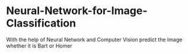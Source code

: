# Neural-Network-for-Image-Classification
With the help of Neural Network and Computer Vision predict the Image whether it is Bart or Homer
